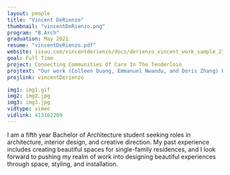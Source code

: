```yaml
---
layout: people
title: "Vincent DeRienzo"
thumbnail: "vincentDeRienzo.png"
program: "B.Arch"
graduation: May 2021
resume: "vincentDeRienzo.pdf"
website: issuu.com/vincentderienzo/docs/derienzo_vincent_work_sample_21-0207 
goal: Full Time
project: Connecting Communities Of Care In The Tenderloin
projtext: "Our work (Colleen Duong, Emmanuel Nwandu, and Doris Zhang) began with a close reading of past pandemics and concurrent systems of discrimination in San Francisco from the end of the 19th century through the COVID-19 pandemic. We identified the condition of the Tenderloin and the state of the housing insecure community as one that, among past pandemics, had been left to its own devices through local actors to cover institutional and infrastructural gaps. We then curated a care network that connects existing community actors and single room occupancies through small COVID-friendly mobile infrastructures and social group configurations to navigate the road through housing insecurity amid the pandemic. We researched community dynamics and the voices of the housing population to understand programming and response networks that would benefit them among what is already in the Tenderloin, and we will develop the kit of parts in line with two case study sites so we can better aid the networks of care informally put in place for the most vulnerable of this neighborhood. The final storymap can be viewed here [https://www.arcgis.com/apps/Cascade/index.html?appid=9859b959c6ee456e9b2bfda8ea0996f8]"
projlink: vincentDerienzo

img1: img1.gif
img2: img2.jpg
img3: img3.jpg
vidtype: vimeo
vidlink: 413162209
---
```


I am a fifth year Bachelor of Architecture student seeking roles in architecture, interior design, and creative direction. My past experience includes creating beautiful spaces for single-family residences, and I look forward to pushing my realm of work into designing beautiful experiences through space, styling, and installation.

